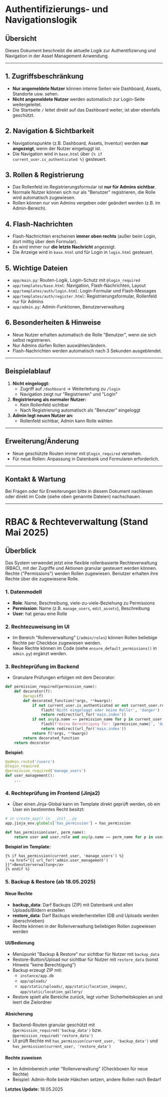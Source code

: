 # Authentifizierungs- und Navigationslogik

## Übersicht
Dieses Dokument beschreibt die aktuelle Logik zur Authentifizierung und Navigation in der Asset Management Anwendung.

---

## 1. Zugriffsbeschränkung
- **Nur angemeldete Nutzer** können interne Seiten wie Dashboard, Assets, Standorte usw. sehen.
- **Nicht angemeldete Nutzer** werden automatisch zur Login-Seite weitergeleitet.
- Die Startseite `/` leitet direkt auf das Dashboard weiter, ist aber ebenfalls geschützt.

## 2. Navigation & Sichtbarkeit
- Navigationspunkte (z.B. Dashboard, Assets, Inventur) werden **nur angezeigt**, wenn der Nutzer eingeloggt ist.
- Die Navigation wird in `base.html` über `{% if current_user.is_authenticated %}` gesteuert.

## 3. Rollen & Registrierung
- Das Rollenfeld im Registrierungsformular ist **nur für Admins sichtbar**.
- Normale Nutzer können sich nur als "Benutzer" registrieren, die Rolle wird automatisch zugewiesen.
- Rollen können nur von Admins vergeben oder geändert werden (z.B. im Admin-Bereich).

## 4. Flash-Nachrichten
- Flash-Nachrichten erscheinen **immer oben rechts** (außer beim Login, dort mittig über dem Formular).
- Es wird immer nur **die letzte Nachricht** angezeigt.
- Die Anzeige wird in `base.html` und für Login in `login.html` gesteuert.

## 5. Wichtige Dateien
- `app/main.py`: Routen-Logik, Login-Schutz mit `@login_required`
- `app/templates/base.html`: Navigation, Flash-Nachrichten, Layout
- `app/templates/auth/login.html`: Login-Formular und Flash-Messages
- `app/templates/auth/register.html`: Registrierungsformular, Rollenfeld nur für Admins
- `app/admin.py`: Admin-Funktionen, Benutzerverwaltung

## 6. Besonderheiten & Hinweise
- Neue Nutzer erhalten automatisch die Rolle "Benutzer", wenn sie sich selbst registrieren.
- Nur Admins dürfen Rollen auswählen/ändern.
- Flash-Nachrichten werden automatisch nach 3 Sekunden ausgeblendet.

---

## Beispielablauf
1. **Nicht eingeloggt:**
   - Zugriff auf `/dashboard` → Weiterleitung zu `/login`
   - Navigation zeigt nur "Registrieren" und "Login"
2. **Registrierung als normaler Nutzer:**
   - Kein Rollenfeld sichtbar
   - Nach Registrierung automatisch als "Benutzer" eingeloggt
3. **Admin legt neuen Nutzer an:**
   - Rollenfeld sichtbar, Admin kann Rolle wählen

---

## Erweiterung/Änderung
- Neue geschützte Routen immer mit `@login_required` versehen.
- Für neue Rollen: Anpassung in Datenbank und Formularen erforderlich.

---

## Kontakt & Wartung
Bei Fragen oder für Erweiterungen bitte in diesem Dokument nachlesen oder direkt im Code (siehe oben genannte Dateien) nachschauen.

---

# RBAC & Rechteverwaltung (Stand Mai 2025)

## Überblick
Das System verwendet jetzt eine flexible rollenbasierte Rechteverwaltung (RBAC), mit der Zugriffe und Aktionen granular gesteuert werden können. Rechte ("Permissions") werden Rollen zugewiesen. Benutzer erhalten ihre Rechte über die zugewiesene Rolle.

### 1. Datenmodell
- **Role**: Name, Beschreibung, viele-zu-viele-Beziehung zu Permissions
- **Permission**: Name (z.B. `manage_users`, `edit_assets`), Beschreibung
- **User**: hat genau eine Rolle

### 2. Rechtezuweisung im UI
- Im Bereich "Rollenverwaltung" (`/admin/roles`) können Rollen beliebige Rechte per Checkbox zugewiesen werden.
- Neue Rechte können im Code (siehe `ensure_default_permissions()` in `admin.py`) ergänzt werden.

### 3. Rechteprüfung im Backend
- Granulare Prüfungen erfolgen mit dem Decorator:

```python
def permission_required(permission_name):
    def decorator(f):
        @wraps(f)
        def decorated_function(*args, **kwargs):
            if not current_user.is_authenticated or not current_user.role:
                flash('Nicht eingeloggt oder keine Rolle!', 'danger')
                return redirect(url_for('main.index'))
            if not any(p.name == permission_name for p in current_user.role.permissions):
                flash(f'Keine Berechtigung für: {permission_name}', 'danger')
                return redirect(url_for('main.index'))
            return f(*args, **kwargs)
        return decorated_function
    return decorator
```

**Beispiel:**
```python
@admin.route('/users')
@login_required
@permission_required('manage_users')
def user_management():
    ...
```

### 4. Rechteprüfung im Frontend (Jinja2)
- Über einen Jinja-Global kann im Template direkt geprüft werden, ob ein User ein bestimmtes Recht besitzt:

```python
# in create_app() in __init__.py
app.jinja_env.globals['has_permission'] = has_permission

def has_permission(user, perm_name):
    return user and user.role and any(p.name == perm_name for p in user.role.permissions)
```

**Beispiel im Template:**
```jinja
{% if has_permission(current_user, 'manage_users') %}
  <a href="{{ url_for('admin.user_management') }}">Benutzerverwaltung</a>
{% endif %}
```

### 5. Backup & Restore (ab 18.05.2025)

#### Neue Rechte
- **backup_data**: Darf Backups (ZIP) mit Datenbank und allen Uploads/Bildern erstellen
- **restore_data**: Darf Backups wiederherstellen (DB und Uploads werden überschrieben)
- Rechte können in der Rollenverwaltung beliebigen Rollen zugewiesen werden

#### UI/Bedienung
- Menüpunkt "Backup & Restore" nur sichtbar für Nutzer mit `backup_data`
- Restore-Button/Upload nur sichtbar für Nutzer mit `restore_data` (sonst Hinweis "keine Berechtigung")
- Backup erzeugt ZIP mit:
  - `instance/app.db`
  - `app/uploads/`
  - `app/static/uploads/`, `app/static/location_images/`, `app/static/location_gallery/`
- Restore spielt alle Bereiche zurück, legt vorher Sicherheitskopien an und leert die Zielordner

#### Absicherung
- Backend-Routen granular geschützt mit `@permission_required('backup_data')` bzw. `@permission_required('restore_data')`
- UI prüft Rechte mit `has_permission(current_user, 'backup_data')` und `has_permission(current_user, 'restore_data')`

#### Rechte zuweisen
- Im Adminbereich unter "Rollenverwaltung" (Checkboxen für neue Rechte)
- Beispiel: Admin-Rolle beide Häkchen setzen, andere Rollen nach Bedarf

**Letztes Update:** 18.05.2025
